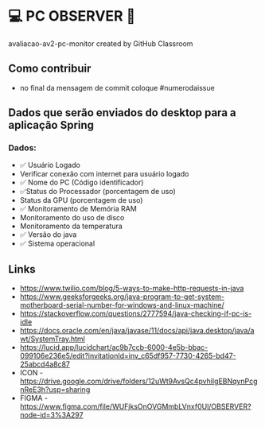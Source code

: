 # 💻 PC OBSERVER 👀
avaliacao-av2-pc-monitor created by GitHub Classroom

## Como contribuir
- no final da mensagem de commit coloque #numerodaissue

## Dados que serão enviados do desktop para a aplicação Spring

### Dados:
- ✅ Usuário Logado
- Verificar conexão com internet para usuário logado
- ✅ Nome do PC (Código identificador)
- ✅Status do Processador (porcentagem de uso)
- Status da GPU (porcentagem de uso)
- ✅ Monitoramento de Memória RAM
- Monitoramento do uso de disco
- Monitoramento da temperatura
- ✅ Versão do java
- ✅ Sistema operacional

## Links
- https://www.twilio.com/blog/5-ways-to-make-http-requests-in-java
- https://www.geeksforgeeks.org/java-program-to-get-system-motherboard-serial-number-for-windows-and-linux-machine/
- https://stackoverflow.com/questions/2777594/java-checking-if-pc-is-idle
- https://docs.oracle.com/en/java/javase/11/docs/api/java.desktop/java/awt/SystemTray.html
- https://lucid.app/lucidchart/ac9b7ccb-6000-4e5b-bbac-099106e236e5/edit?invitationId=inv_c65df957-7730-4265-bd47-25abcd4a8c87
- ICON - https://drive.google.com/drive/folders/12uWt9AvsQc4pvhiIgEBNqynPcgnReE3h?usp=sharing
- FIGMA - https://www.figma.com/file/WUFjksOnOVGMmbLVnxf0Ul/OBSERVER?node-id=3%3A297
